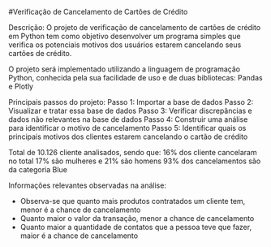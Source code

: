 #Verificação de Cancelamento de Cartões de Crédito 

Descrição:
O projeto de verificação de cancelamento de cartões de crédito em Python tem como objetivo desenvolver um programa simples que verifica os potenciais motivos dos usuários estarem cancelando seus cartões de crédito.

O projeto será implementado utilizando a linguagem de programação Python, conhecida pela sua facilidade de uso e de duas bibliotecas: Pandas e Plotly

Principais passos do projeto:
Passo 1: Importar a base de dados
Passo 2: Visualizar e tratar essa base de dados
Passo 3: Verificar discrepâncias e dados não relevantes na base de dados
Passo 4: Construir uma análise para identificar o motivo de cancelamento
Passo 5: Identificar quais os principais motivos dos clientes estarem cancelando o cartão de crédito

Total de 10.126 cliente analisados, sendo que:
16% dos cliente cancelaram no total
17% são mulheres e 21% são homens
93% dos cancelamentos são da categoria Blue

Informações relevantes observadas na análise:
- Observa-se que quanto mais produtos contratados um cliente tem, menor é a chance de cancelamento
- Quanto maior o valor da transação, menor a chance de cancelamento
- Quanto maior a quantidade de contatos que a pessoa teve que fazer, maior é a chance de cancelamento
